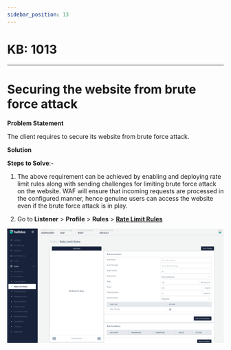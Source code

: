 ```yaml
---
sidebar_position: 13
---
```


# KB: 1013
-----------

# Securing the website from brute force attack

**Problem Statement**

The client requires to secure its website from brute force attack.

**Solution**

**Steps to Solve**:-

1. The above requirement can be achieved by enabling and deploying rate limit rules along with sending challenges for limiting brute force attack on the website. WAF will ensure that incoming requests are processed in the configured manner, hence genuine users can access the website even if the brute force attack is in play.


2. Go to **Listener** > **Profile** > **Rules** > [**Rate Limit Rules**](docs/waf/listener/profiles/rules/ratelimit_rules.md)

![kb-1013](/img/waf/kb/v2/rate_kb_1013_1.png)